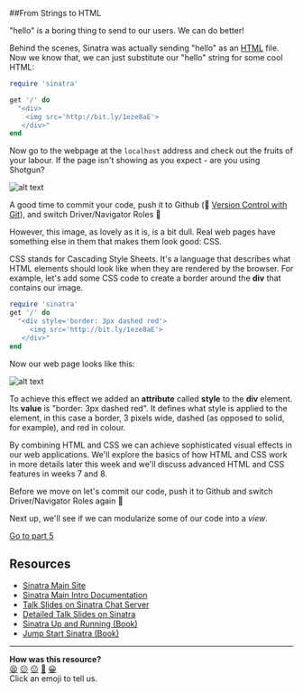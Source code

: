 ##From Strings to HTML

"hello" is a boring thing to send to our users. We can do better!

Behind the scenes, Sinatra was actually sending "hello" as an [HTML](html.md) file. Now we know that, we can just substitute our "hello" string for some cool HTML:

````ruby
require 'sinatra'

get '/' do
  "<div>
    <img src='http://bit.ly/1eze8aE'>
   </div>"
end
````

Now go to the webpage at the `localhost` address and check out the fruits of your labour. If the page isn't showing as you expect - are you using Shotgun?

![alt text](images/sinatra/sinatra_basic_4.png)

A good time to commit your code, push it to Github (:pill: [Version Control with Git](git.md)), and switch Driver/Navigator Roles&nbsp;:twisted_rightwards_arrows:

However, this image, as lovely as it is, is a bit dull. Real web pages have something else in them that makes them look good: CSS.

CSS stands for Cascading Style Sheets. It's a language that describes what HTML elements should look like when they are rendered by the browser. For example, let's add some CSS code to create a border around the **div** that contains our image.

````ruby
require 'sinatra'
get '/' do
  "<div style='border: 3px dashed red'>
     <img src='http://bit.ly/1eze8aE'>
   </div>"
end
````

Now our web page looks like this:

![alt text](images/sinatra/sinatra_basic_5.png)

To achieve this effect we added an **attribute** called **style** to the **div** element. Its **value** is "border: 3px dashed red". It defines what style is applied to the element, in this case a border, 3 pixels wide, dashed (as opposed to solid, for example), and red in colour.

By combining HTML and CSS we can achieve sophisticated visual effects in our web applications. We'll explore the basics of how HTML and CSS work in more details later this week and we'll discuss advanced HTML and CSS features in weeks 7 and 8.

Before we move on let's commit our code, push it to Github and switch Driver/Navigator Roles again&nbsp;:twisted_rightwards_arrows:

Next up, we'll see if we can modularize some of our code into a _view_.

[Go to part 5](sinatra_5.md)

Resources
--------

* [Sinatra Main Site](http://www.sinatrarb.com/)
* [Sinatra Main Intro Documentation](http://www.sinatrarb.com/intro.html)
* [Talk Slides on Sinatra Chat Server](http://obfusk.org/achatwithsinatra/#1)
* [Detailed Talk Slides on Sinatra](http://www.slideshare.net/BobNadlerJr/sinatra-flatiron)
* [Sinatra Up and Running (Book)](http://shop.oreilly.com/product/0636920019664.do)
* [Jump Start Sinatra (Book)](http://www.sitepoint.com/store/jump-start-sinatra/)

<!-- BEGIN GENERATED SECTION DO NOT EDIT -->

---

**How was this resource?**  
[😫](https://airtable.com/shrUJ3t7KLMqVRFKR?prefill_Repository=course&prefill_File=pills/sinatra_4.md&prefill_Sentiment=😫) [😕](https://airtable.com/shrUJ3t7KLMqVRFKR?prefill_Repository=course&prefill_File=pills/sinatra_4.md&prefill_Sentiment=😕) [😐](https://airtable.com/shrUJ3t7KLMqVRFKR?prefill_Repository=course&prefill_File=pills/sinatra_4.md&prefill_Sentiment=😐) [🙂](https://airtable.com/shrUJ3t7KLMqVRFKR?prefill_Repository=course&prefill_File=pills/sinatra_4.md&prefill_Sentiment=🙂) [😀](https://airtable.com/shrUJ3t7KLMqVRFKR?prefill_Repository=course&prefill_File=pills/sinatra_4.md&prefill_Sentiment=😀)  
Click an emoji to tell us.

<!-- END GENERATED SECTION DO NOT EDIT -->
